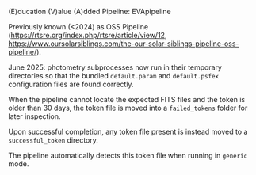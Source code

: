 (E)ducation (V)alue (A)dded Pipeline: EVApipeline

Previously known (<2024) as OSS Pipeline (https://rtsre.org/index.php/rtsre/article/view/12, https://www.oursolarsiblings.com/the-our-solar-siblings-pipeline-oss-pipeline/).

June 2025: photometry subprocesses now run in their temporary
directories so that the bundled `default.param` and `default.psfex`
configuration files are found correctly.

When the pipeline cannot locate the expected FITS files and the token is
older than 30 days, the token file is moved into a ``failed_tokens``
folder for later inspection.

Upon successful completion, any token file present is instead moved
to a ``successful_token`` directory.

The pipeline automatically detects this token file when running in
``generic`` mode.

